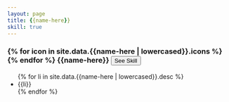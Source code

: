 ```yaml
---
layout: page
title: {{name-here}}
skill: true
---
```

<div class="header">
    <h3>
    {% for icon in site.data.{{name-here | lowercased}}.icons %}
        <i class="{{icon}}"></i>
    {% endfor %}
     {{name-here}} <span><button class="btn btn-info" id="{{name-here | lowercased}}">See Skill</button></span></h3>
</div>
<ul class="{{name-here | lowercased}}">
    {% for li in site.data.{{name-here | lowercased}}.desc %}
        <li>{{li}}</li>
    {% endfor %}
</ul>
